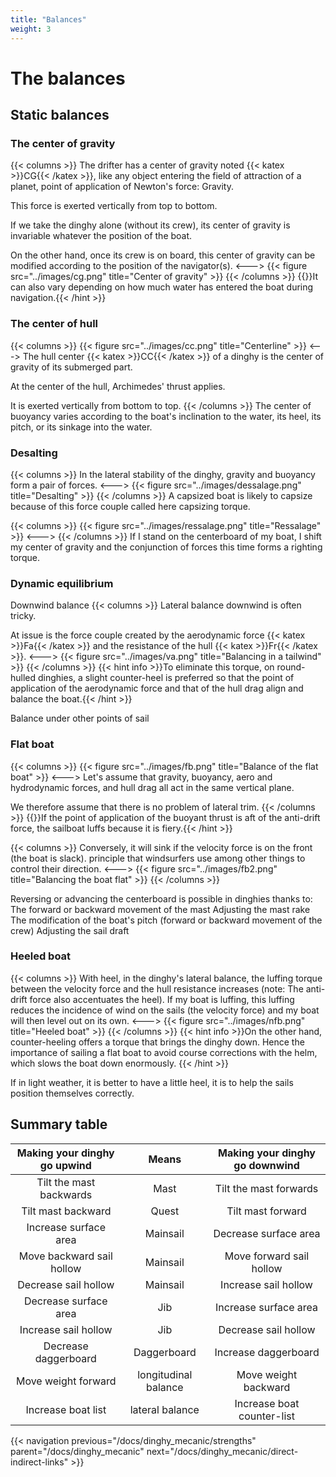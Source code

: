 ```yaml
---
title: "Balances"
weight: 3
---
```


# The balances

## Static balances

### The center of gravity
{{< columns >}}
The drifter has a center of gravity noted {{< katex >}}CG{{< /katex >}}, like any object entering the field of attraction of a planet, point of application of Newton's force: Gravity.

This force is exerted vertically from top to bottom.

If we take the dinghy alone (without its crew), its center of gravity is invariable whatever the position of the boat.

On the other hand, once its crew is on board, this center of gravity can be modified according to the position of the navigator(s).
<--->
{{< figure src="../images/cg.png" title="Center of gravity" >}}
{{< /columns >}}
{{<hint info>}}It can also vary depending on how much water has entered the boat during navigation.{{< /hint >}}

### The center of hull

{{< columns >}}
{{< figure src="../images/cc.png" title="Centerline" >}}
<--->
The hull center {{< katex >}}CC{{< /katex >}} of a dinghy is the center of gravity of its submerged part.

At the center of the hull, Archimedes' thrust applies.

It is exerted vertically from bottom to top.
{{< /columns >}}
The center of buoyancy varies according to the boat's inclination to the water, its heel, its pitch, or its sinkage into the water.

### Desalting

{{< columns >}}
In the lateral stability of the dinghy, gravity and buoyancy form a pair of
forces.
<--->
{{< figure src="../images/dessalage.png" title="Desalting" >}}
{{< /columns >}}
A capsized boat is likely to capsize because of this force couple called here capsizing torque.

{{< columns >}}
{{< figure src="../images/ressalage.png" title="Ressalage" >}}
<--->
{{< /columns >}}
If I stand on the centerboard of my boat, I shift my center of gravity and the conjunction of forces this time forms a righting torque.

### Dynamic equilibrium

 Downwind balance
{{< columns >}}
Lateral balance downwind is often tricky.

At issue is the force couple created by the aerodynamic force {{< katex >}}Fa{{< /katex >}} and the resistance of the hull {{< katex >}}Fr{{< /katex >}}.
<--->
{{< figure src="../images/va.png" title="Balancing in a tailwind" >}}
{{< /columns >}}
{{< hint info >}}To eliminate this torque, on round-hulled dinghies, a slight counter-heel is preferred so that the point of application of the aerodynamic force and that of the hull drag align and balance the boat.{{< /hint >}}

 Balance under other points of sail

### Flat boat
{{< columns >}}
{{< figure src="../images/fb.png" title="Balance of the flat boat" >}}
<--->
Let's assume that gravity, buoyancy, aero and hydrodynamic forces, and hull drag all act in the same vertical plane.

We therefore assume that there is no problem of lateral trim.
{{< /columns >}}
{{<hint info>}}If the point of application of the buoyant thrust is aft of the anti-drift force, the sailboat luffs because it is fiery.{{< /hint >}}

{{< columns >}}
Conversely, it will sink if the velocity force is on the front (the boat is slack).
principle that windsurfers use among other things to control their direction.
<--->
{{< figure src="../images/fb2.png" title="Balancing the boat flat" >}}
{{< /columns >}}

Reversing or advancing the centerboard is possible in dinghies thanks to:
 The forward or backward movement of the mast
 Adjusting the mast rake
 The modification of the boat's pitch (forward or backward movement of the crew)
 Adjusting the sail draft

### Heeled boat
{{< columns >}}
With heel, in the dinghy's lateral balance, the luffing torque between the velocity force and the hull resistance increases (note: The anti-drift force also accentuates the heel). If my boat is luffing, this luffing reduces the incidence of wind on the sails (the velocity force) and my boat will then level out on its own.
<--->
{{< figure src="../images/nfb.png" title="Heeled boat" >}}
{{< /columns >}}
{{< hint info >}}On the other hand, counter-heeling offers a torque that brings the dinghy down. Hence the importance of sailing a flat boat to avoid course corrections with the helm, which slows the boat down enormously. {{< /hint >}}

If in light weather, it is better to have a little heel, it is to help the sails position themselves correctly.

## Summary table

| Making your dinghy go upwind |        Means         | Making your dinghy go downwind |
|:----------------------------:|:--------------------:|:------------------------------:|
|   Tilt the mast backwards    |         Mast         |     Tilt the mast forwards     |
|      Tilt mast backward      |        Quest         |       Tilt mast forward        |
|    Increase surface area     |       Mainsail       |     Decrease surface area      |
|  Move backward sail hollow   |       Mainsail       |    Move forward sail hollow    |
|     Decrease sail hollow     |       Mainsail       |      Increase sail hollow      |
|    Decrease surface area     |         Jib          |     Increase surface area      |
|     Increase sail hollow     |         Jib          |      Decrease sail hollow      |
|     Decrease daggerboard     |     Daggerboard      |      Increase daggerboard      |
|     Move weight forward      | longitudinal balance |      Move weight backward      |
|      Increase boat list      |   lateral balance    |   Increase boat counter-list   |

{{< navigation previous="/docs/dinghy_mecanic/strengths" parent="/docs/dinghy_mecanic" next="/docs/dinghy_mecanic/direct-indirect-links" >}}
